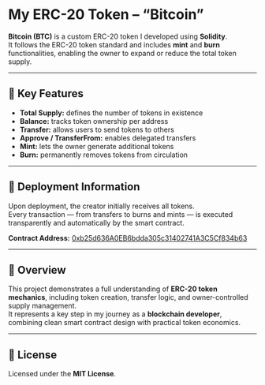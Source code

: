 # My ERC-20 Token – “Bitcoin”

**Bitcoin (BTC)** is a custom ERC-20 token I developed using **Solidity**.  
It follows the ERC-20 token standard and includes **mint** and **burn** functionalities, enabling the owner to expand or reduce the total token supply.

---

## 🔹 Key Features
- **Total Supply:** defines the number of tokens in existence  
- **Balance:** tracks token ownership per address  
- **Transfer:** allows users to send tokens to others  
- **Approve / TransferFrom:** enables delegated transfers  
- **Mint:** lets the owner generate additional tokens  
- **Burn:** permanently removes tokens from circulation  

---

## 🔹 Deployment Information
Upon deployment, the creator initially receives all tokens.  
Every transaction — from transfers to burns and mints — is executed transparently and automatically by the smart contract.

**Contract Address:** [0xb25d636A0EB6bdda305c31402741A3C5Cf834b63](https://etherscan.io/address/0xb25d636A0EB6bdda305c31402741A3C5Cf834b63)  

---

## 🔹 Overview
This project demonstrates a full understanding of **ERC-20 token mechanics**, including token creation, transfer logic, and owner-controlled supply management.  
It represents a key step in my journey as a **blockchain developer**, combining clean smart contract design with practical token economics.

---

## 🔹 License
Licensed under the **MIT License**.
